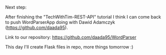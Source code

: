 Next step:

After finishing the "TechWithTim-REST-API" tutorial I think I can come back to push WordParserApp doing with Dawid Adamczyk (https://github.com/daada95).

Link to our repository: https://github.com/daada95/WordParser

This day I'll create Flask files in repo, more things tomorrow :)